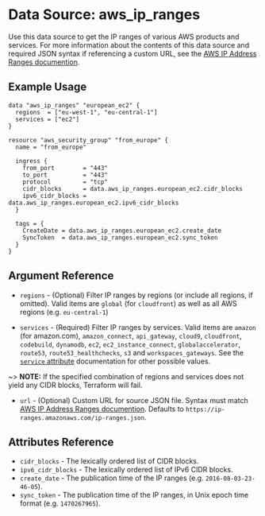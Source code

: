 
# Data Source: aws_ip_ranges

Use this data source to get the IP ranges of various AWS products and services. For more information about the contents of this data source and required JSON syntax if referencing a custom URL, see the [AWS IP Address Ranges documention][1].

## Example Usage

```hcl
data "aws_ip_ranges" "european_ec2" {
  regions  = ["eu-west-1", "eu-central-1"]
  services = ["ec2"]
}

resource "aws_security_group" "from_europe" {
  name = "from_europe"

  ingress {
    from_port        = "443"
    to_port          = "443"
    protocol         = "tcp"
    cidr_blocks      = data.aws_ip_ranges.european_ec2.cidr_blocks
    ipv6_cidr_blocks = data.aws_ip_ranges.european_ec2.ipv6_cidr_blocks
  }

  tags = {
    CreateDate = data.aws_ip_ranges.european_ec2.create_date
    SyncToken  = data.aws_ip_ranges.european_ec2.sync_token
  }
}
```

## Argument Reference

* `regions` - (Optional) Filter IP ranges by regions (or include all regions, if
omitted). Valid items are `global` (for `cloudfront`) as well as all AWS regions
(e.g. `eu-central-1`)

* `services` - (Required) Filter IP ranges by services. Valid items are `amazon`
(for amazon.com), `amazon_connect`, `api_gateway`, `cloud9`, `cloudfront`,
`codebuild`, `dynamodb`, `ec2`, `ec2_instance_connect`, `globalaccelerator`,
`route53`, `route53_healthchecks`, `s3` and `workspaces_gateways`. See the
[`service` attribute][2] documentation for other possible values.

~> **NOTE:** If the specified combination of regions and services does not yield any
CIDR blocks, Terraform will fail.

* `url` - (Optional) Custom URL for source JSON file. Syntax must match [AWS IP Address Ranges documention][1]. Defaults to `https://ip-ranges.amazonaws.com/ip-ranges.json`.

## Attributes Reference

* `cidr_blocks` - The lexically ordered list of CIDR blocks.
* `ipv6_cidr_blocks` - The lexically ordered list of IPv6 CIDR blocks.
* `create_date` - The publication time of the IP ranges (e.g. `2016-08-03-23-46-05`).
* `sync_token` - The publication time of the IP ranges, in Unix epoch time format
  (e.g. `1470267965`).

[1]: https://docs.aws.amazon.com/general/latest/gr/aws-ip-ranges.html
[2]: https://docs.aws.amazon.com/general/latest/gr/aws-ip-ranges.html#aws-ip-syntax
